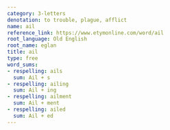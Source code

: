 ```yaml
---
category: 3-letters
denotation: to trouble, plague, afflict
name: ail
reference_link: https://www.etymonline.com/word/ail
root_language: Old English
root_name: eglan
title: ail
type: free
word_sums:
- respelling: ails
  sum: Ail + s
- respelling: ailing
  sum: Ail + ing
- respelling: ailment
  sum: Ail + ment
- respelling: ailed
  sum: Ail + ed
---
```

